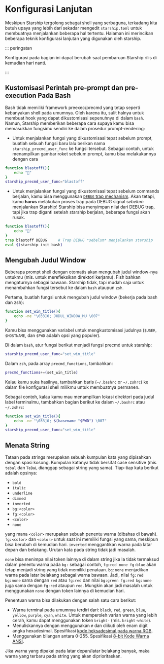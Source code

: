 # Konfigurasi Lanjutan

Meskipun Starship tergolong sebagai shell yang serbaguna, terkadang kita butuh upaya yang lebih dari sekadar mengedit `starship.toml` untuk membuatnya menjalankan beberapa hal tertentu. Halaman ini merincikan beberapa teknik konfigurasi lanjutan yang digunakan oleh starship.

::: peringatan

Konfigurasi pada bagian ini dapat berubah saat pembaruan Starship rilis di kemudian hari nanti.

:::

## Kustomisasi Perintah pre-prompt dan pre-execution Pada Bash

Bash tidak memiliki framework preexec/precmd yang tetap seperti kebanyakan shell pada umumnya. Oleh karena itu, sulit halnya untuk membuat hook yang dapat dikustomisasi sepenuhnya di dalam `bash`. Namun, Starship memberikan beberapa cara supaya kamu bisa memasukkan fungsimu sendiri ke dalam prosedur prompt-rendering:

- Untuk menjalankan fungsi yang dikustomisasi tepat sebelum prompt, buatlah sebuah fungsi baru lalu berikan nama `starship_precmd_user_func` ke fungsi tersebut. Sebagai contoh, untuk menampilkan gambar roket sebelum prompt, kamu bisa melakukannya dengan cara

```bash
function blastoff(){
    echo "🚀"
}
starship_precmd_user_func="blastoff"
```

- Untuk menjalankan fungsi yang dikustomisasi tepat sebelum commands berjalan, kamu bisa menggunakan [`DEBUG` trap mechanism](https://jichu4n.com/posts/debug-trap-and-prompt_command-in-bash/). Akan tetapi, kamu **harus** melakukan proses trap pada DEBUG signal *sebelum* menjalankan Starship! Starship bisa menyimpan nilai dari DEBUG trap, tapi jika trap diganti setelah starship berjalan, beberapa fungsi akan rusak.

```bash
function blastoff(){
    echo "🚀"
}
trap blastoff DEBUG     # Trap DEBUG *sebelum* menjalankan starship
eval $(starship init bash)
```

## Mengubah Judul Window

Beberapa prompt shell dengan otomatis akan mengubah judul window-nya untukmu (mis. untuk merefleksikan direktori kerjamu). Fish bahkan mengaturnya sebagai bawaan. Starship tidak, tapi mudah saja untuk menambahkan fungsi tersebut ke dalam `bash` ataupun `zsh`.

Pertama, buatlah fungsi untuk mengubah judul window (bekerja pada bash dan zsh):

```bash
function set_win_title(){
    echo -ne "\033]0; JUDUL_WINDOW_MU \007"
}
```

Kamu bisa menggunakan variabel untuk mengkustomisasi judulnya (`$USER`, `$HOSTNAME`, dan `$PWD` adalah opsi yang populer).

Di dalam `bash`, atur fungsi berikut menjadi fungsi precmd untuk starship:

```bash
starship_precmd_user_func="set_win_title"
```

Dalam `zsh`, pada array `precmd_functions`, tambahkan:

```bash
precmd_functions+=(set_win_title)
```

Kalau kamu suka hasilnya, tambahkan baris (`~/.bashrc` or `~/.zshrc`) ke dalam file konfigurasi shell milikmu untuk membuatnya permanen.

Sebagai contoh, kalau kamu mau menampilkan lokasi direktori pada judul label terminalmu, tambahkan bagian berikut ke dalam `~/.bashrc` atau `~/.zshrc`:

```bash
function set_win_title(){
    echo -ne "\033]0; $(basename "$PWD") \007"
}
starship_precmd_user_func="set_win_title"
```

## Menata String

Tataan pada strings merupakan sebuah kumpulan kata yang dipisahkan dengan spasi kosong. Kumpulan katanya tidak bersifat case sensitive (mis. `tebal` dan `TeBaL` dianggap sebagai string yang sama). Tiap-tiap kata berikut adalah opsinya:

  - `bold`
  - `italic`
  - `underline`
  - `dimmed`
  - `inverted`
  - `bg:<color>`
  - `fg:<color>`
  - `<color>`
  - `none`

yang mana `<color>` merupakan sebuah penentu warna (dibahas di bawah). `fg:<color>` dan `<color>` untuk saat ini memiliki fungsi yang sama, meskipun bisa berubah di kemudian hari. `inverted` menggantikan warna pada latar depan dan belakang. Urutan kata pada string tidak jadi masalah.

`none` bisa menimpa nilai token lainnya di dalam string jika Ia tidak termaksud dalam penentu warna pada `bg:` sebagai contoh, `fg:red none fg:blue` akan tetap menjadi string yang tidak memiliki penataan. `bg:none` menjadikan warna pada latar belakang sebagai warna bawaan. Jadi, nilai `fg:red bg:none` sama dengan `red` atau `fg:red` dan nilai `bg:green fg:red bg:none` juga sama dengan `fg:red` ataupun `red`. Mungkin akan jadi masalah untuk menggunakan `none` dengan token lainnya di kemudian hari.

Penentuan warna bisa dilakukan dengan salah satu cara berikut:

 - Warna terminal pada umumnya terdiri dari: `black`, `red`, `green`, `blue`, `yellow`, `purple`, `cyan`, `white`. Untuk memperoleh varian warna yang lebih cerah, kamu dapat menggunakan token `bright-` (mis. `bright-white`).
 - Menuliskannya dengan menggunakan `#` dan diikuti oleh enam digit angka hexadesimal. Spesifikasi [kode heksadesimal pada warna RGB](https://www.w3schools.com/colors/colors_hexadecimal.asp).
 - Menggunakan bilangan antara 0-255. Spesifikasi [8-bit Kode Warna ANSI](https://i.stack.imgur.com/KTSQa.png).

Jika warna yang dipakai pada latar depan/latar belakang banyak, maka warna yang terbaru pada string yang akan diprioritaskan.
